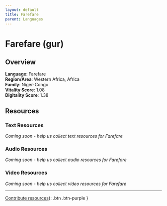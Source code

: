 ```yaml
---
layout: default
title: Farefare
parent: Languages
---
```


# Farefare (gur)

## Overview

**Language**: Farefare  
**Region/Area**: Western Africa, Africa  
**Family**: Niger-Congo  
**Vitality Score**: 1.08  
**Digitality Score**: 1.38  

## Resources

### Text Resources
*Coming soon - help us collect text resources for Farefare*

### Audio Resources
*Coming soon - help us collect audio resources for Farefare*

### Video Resources
*Coming soon - help us collect video resources for Farefare*

---

[Contribute resources](https://fairtrain.github.io/){: .btn .btn-purple }

